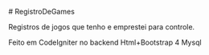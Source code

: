 <p>﻿# RegistroDeGames</p>

Registros de jogos que tenho e emprestei para controle.

Feito em CodeIgniter no backend
Html+Bootstrap 4
Mysql

